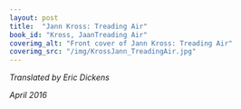 ```yaml
---
layout: post
title:  "Jann Kross: Treading Air"
book_id: "Kross, JaanTreading Air"
coverimg_alt: "Front cover of Jann Kross: Treading Air"
coverimg_src: "/img/KrossJann_TreadingAir.jpg"
---
```


_Translated by Eric Dickens_

_April 2016_

